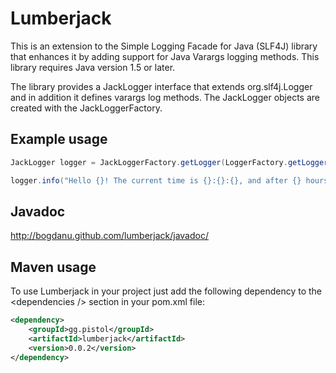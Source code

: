 # Lumberjack

This is an extension to the Simple Logging Facade for Java (SLF4J) library that enhances it by adding
support for Java Varargs logging methods. This library requires Java version 1.5 or later.

The library provides a JackLogger interface that extends org.slf4j.Logger and in addition
it defines varargs log methods. The JackLogger objects are created with the JackLoggerFactory.

## Example usage

```java
JackLogger logger = JackLoggerFactory.getLogger(LoggerFactory.getLogger(Weather.class));

logger.info("Hello {}! The current time is {}:{}:{}, and after {} hours the weather will be {}.", "Jack", 13, 30, 0, 5, "sunny");
```

## Javadoc

http://bogdanu.github.com/lumberjack/javadoc/

## Maven usage

To use Lumberjack in your project just add the following dependency to the &lt;dependencies /&gt; section in your pom.xml file:

```xml
<dependency>
    <groupId>gg.pistol</groupId>
    <artifactId>lumberjack</artifactId>
    <version>0.0.2</version>
</dependency>
```

